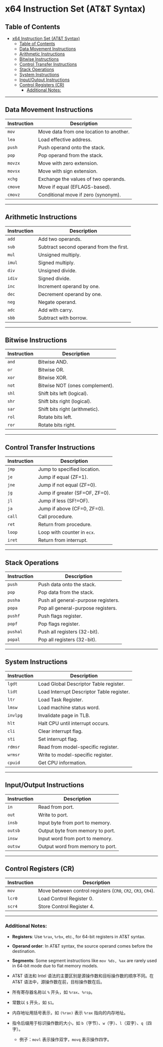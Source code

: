 # x64 Instruction Set (AT&T Syntax)

## Table of Contents
- [x64 Instruction Set (AT\&T Syntax)](#x64-instruction-set-att-syntax)
  - [Table of Contents](#table-of-contents)
  - [Data Movement Instructions](#data-movement-instructions)
  - [Arithmetic Instructions](#arithmetic-instructions)
  - [Bitwise Instructions](#bitwise-instructions)
  - [Control Transfer Instructions](#control-transfer-instructions)
  - [Stack Operations](#stack-operations)
  - [System Instructions](#system-instructions)
  - [Input/Output Instructions](#inputoutput-instructions)
  - [Control Registers (CR)](#control-registers-cr)
    - [Additional Notes:](#additional-notes)

---

## Data Movement Instructions

| Instruction | Description                              |
|-------------|------------------------------------------|
| `mov`       | Move data from one location to another.  |
| `lea`       | Load effective address.                 |
| `push`      | Push operand onto the stack.            |
| `pop`       | Pop operand from the stack.             |
| `movzx`     | Move with zero extension.               |
| `movsx`     | Move with sign extension.               |
| `xchg`      | Exchange the values of two operands.    |
| `cmove`     | Move if equal (EFLAGS-based).           |
| `cmovz`     | Conditional move if zero (synonym).     |

---

## Arithmetic Instructions

| Instruction | Description                              |
|-------------|------------------------------------------|
| `add`       | Add two operands.                       |
| `sub`       | Subtract second operand from the first. |
| `mul`       | Unsigned multiply.                      |
| `imul`      | Signed multiply.                        |
| `div`       | Unsigned divide.                        |
| `idiv`      | Signed divide.                          |
| `inc`       | Increment operand by one.               |
| `dec`       | Decrement operand by one.               |
| `neg`       | Negate operand.                         |
| `adc`       | Add with carry.                         |
| `sbb`       | Subtract with borrow.                   |

---

## Bitwise Instructions

| Instruction | Description                              |
|-------------|------------------------------------------|
| `and`       | Bitwise AND.                            |
| `or`        | Bitwise OR.                             |
| `xor`       | Bitwise XOR.                            |
| `not`       | Bitwise NOT (ones complement).          |
| `shl`       | Shift bits left (logical).              |
| `shr`       | Shift bits right (logical).             |
| `sar`       | Shift bits right (arithmetic).          |
| `rol`       | Rotate bits left.                       |
| `ror`       | Rotate bits right.                      |

---

## Control Transfer Instructions

| Instruction | Description                              |
|-------------|------------------------------------------|
| `jmp`       | Jump to specified location.             |
| `je`        | Jump if equal (ZF=1).                   |
| `jne`       | Jump if not equal (ZF=0).               |
| `jg`        | Jump if greater (SF=OF, ZF=0).          |
| `jl`        | Jump if less (SF!=OF).                  |
| `ja`        | Jump if above (CF=0, ZF=0).             |
| `call`      | Call procedure.                         |
| `ret`       | Return from procedure.                  |
| `loop`      | Loop with counter in `ecx`.             |
| `iret`      | Return from interrupt.                  |

---

## Stack Operations

| Instruction | Description                              |
|-------------|------------------------------------------|
| `push`      | Push data onto the stack.               |
| `pop`       | Pop data from the stack.                |
| `pusha`     | Push all general-purpose registers.     |
| `popa`      | Pop all general-purpose registers.      |
| `pushf`     | Push flags register.                    |
| `popf`      | Pop flags register.                     |
| `pushal`    | Push all registers (32-bit).            |
| `popal`     | Pop all registers (32-bit).             |

---

## System Instructions

| Instruction | Description                              |
|-------------|------------------------------------------|
| `lgdt`      | Load Global Descriptor Table register.  |
| `lidt`      | Load Interrupt Descriptor Table register.|
| `ltr`       | Load Task Register.                     |
| `lmsw`      | Load machine status word.               |
| `invlpg`    | Invalidate page in TLB.                 |
| `hlt`       | Halt CPU until interrupt occurs.        |
| `cli`       | Clear interrupt flag.                   |
| `sti`       | Set interrupt flag.                     |
| `rdmsr`     | Read from model-specific register.      |
| `wrmsr`     | Write to model-specific register.       |
| `cpuid`     | Get CPU information.                    |

---

## Input/Output Instructions

| Instruction | Description                              |
|-------------|------------------------------------------|
| `in`        | Read from port.                         |
| `out`       | Write to port.                          |
| `insb`      | Input byte from port to memory.         |
| `outsb`     | Output byte from memory to port.        |
| `insw`      | Input word from port to memory.         |
| `outsw`     | Output word from memory to port.        |

---

## Control Registers (CR)

| Instruction | Description                              |
|-------------|------------------------------------------|
| `mov`       | Move between control registers (`CR0`, `CR2`, `CR3`, `CR4`). |
| `lcr0`      | Load Control Register 0.                |
| `scr4`      | Store Control Register 4.               |



---

### Additional Notes:
- **Registers**: Use `%rax`, `%rbx`, etc., for 64-bit registers in AT&T syntax.
- **Operand order**: In AT&T syntax, the source operand comes before the destination.
- **Segments**: Some segment instructions like `mov %ds, %ax` are rarely used in 64-bit mode due to flat memory models.

- AT&T 语法和 Intel 语法的主要区别是源操作数和目标操作数的顺序不同。在 AT&T 语法中，源操作数在前，目标操作数在后。
- 所有寄存器名称以 `%` 开头，如 `%rax`、`%rsp`。
- 常数以 `$` 开头，如 `$1`。
- 内存地址用括号表示，如 `(%rax)` 表示 `%rax` 指向的内存地址。
- 指令后缀用于标识操作数的大小，如 `b`（字节）、`w`（字）、`l`（双字）、`q`（四字）。
  - 例子：`movl` 表示操作双字，`movq` 表示操作四字。